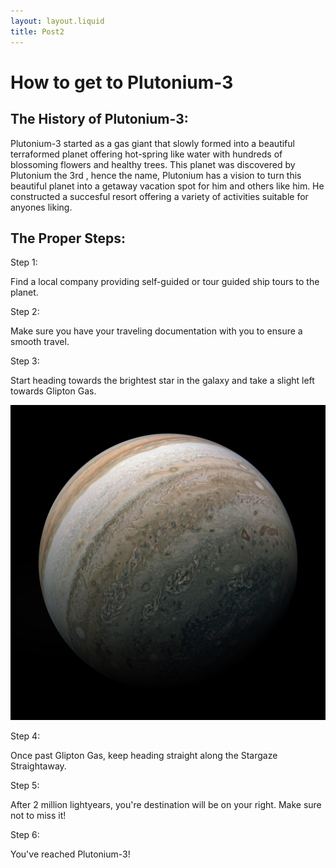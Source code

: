```yaml
---
layout: layout.liquid
title: Post2
---
```


# How to get to Plutonium-3
## <h2 class="kh2">The History of Plutonium-3:</h2>
<p class="para">Plutonium-3 started as a gas giant that slowly formed into a beautiful terraformed planet offering 
hot-spring like water with hundreds of blossoming flowers and healthy trees. This planet was discovered by Plutonium the 3rd
, hence the name, Plutonium has a vision to turn this beautiful planet into a getaway vacation spot for him and others like him. He constructed a succesful resort offering a variety of activities suitable for anyones liking. </p>
<h2 class="kh2">The Proper Steps:</h2>
<div class="container1">
    <div class="container2">
        <p class="para">Step 1:</p>
        <p class="para2">Find a local company providing self-guided or tour guided ship tours to the planet.</p>
    </div>
    <div class="container2">
        <p class="para">Step 2:</p>
        <p class="para2">Make sure you have your traveling documentation with you to ensure a smooth travel.</p>
    </div>
</div>
<div class="container1">
    <div class="container5">
        <p class="para">Step 3:</p>
        <p class="para3">Start heading towards the brightest star in the galaxy and take a slight left towards Glipton Gas.</p>
    </div>
    <div class="container6">
        <img src="/images/plutom.png" alt="image of jupiter" class="imgpost3">
    </div>
    <div class="container5">
        <p class="para">Step 4:</p>
        <p class="para3">Once past Glipton Gas, keep heading straight along the Stargaze Straightaway.</p>
    </div>
</div>
<div class="container1">
<div class="container2">
        <p class="para">Step 5:</p>
        <p class="para2">After 2 million lightyears, you're destination will be on your right. Make sure not to miss it!</p>
    </div>
    <div class="container2">
        <p class="para">Step 6:</p>
        <p class="para2">You've reached Plutonium-3!</p>
    </div>
</div>
